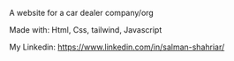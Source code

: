 ﻿A website for a car dealer company/org

Made with: Html, Css, tailwind, Javascript

My Linkedin: https://www.linkedin.com/in/salman-shahriar/
